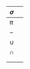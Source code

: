 
| $\sigma$ |     |
| -------- | --- |
| $\pi$    |     |
| $-$      |     |
| $\cup$   |     |
| $\cap$   |     |
|          |     |
|          |     |

